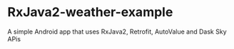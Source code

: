 # RxJava2-weather-example
A simple Android app that uses RxJava2, Retrofit, AutoValue and Dask Sky APis
